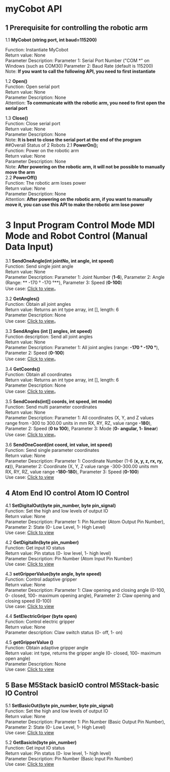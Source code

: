 # myCobot API
## 1 Prerequisite for controlling the robotic arm<br>
1.1 **MyCobot (string port, int baud=115200)**<br>

Function: Instantiate MyCobot<br>
Return value: None<br>
Parameter Description: Parameter 1: Serial Port Number ("COM *" on Windows (such as COM30) Parameter 2: Baud Rate (default is 115200)<br>
Note: **If you want to call the following API, you need to first instantiate**<br>

1.2 **Open()**<br>
Function: Open serial port<br>
Return value: None<br>
Parameter Description: None<br>
Attention: **To communicate with the robotic arm, you need to first open the serial port**<br>

1.3 **Close()**<br>
Function: Close serial port<br>
Return value: None<br>
Parameter Description: None<br>
Note: **It is best to close the serial port at the end of the program**<br>
##Overall Status of 2 Robots
2.1 **PowerOn();**<Br>
Function: Power on the robotic arm<br>
Return value: None<br>
Parameter Description: None<br>
Note: **After powering on the robotic arm, it will not be possible to manually move the arm**<br>
2.2 **PowerOff()**<br>
Function: The robotic arm loses power<br>
Return value: None<br>
Parameter Description: None<br>
Attention: **After powering on the robotic arm, if you want to manually move it, you can use this API to make the robotic arm lose power**<br>

# 3 Input Program Control Mode MDI Mode and Robot Control (Manual Data Input)

3.1 **SendOneAngle(int jointNo, int angle, int speed)**<br>
Function: Send single joint angle<br>
Return value: None<br>
Parameter Description: Parameter 1: Joint Number (**1-6**), Parameter 2: Angle (Range: ** -170 ° -170 °**), Parameter 3: Speed (**0-100**)<br>
Use case: [Click to view](15.5-case.md#-SendOneAngle())。<br>

3.2 **GetAngles()**<br>
Function: Obtain all joint angles<br>
Return value: Returns an int type array, int [], length: 6<br>
Parameter Description: None<br>
Use case: [Click to view](15.5-case.md#-GetAngles())。<br>

3.3 **SendAngles (int [] angles, int speed)**<br>
Function description: Send all joint angles<br>
Return value: None<br>
Parameter Description: Parameter 1: All joint angles (range: **-170 ° -170 °**), Parameter 2: Speed (**0-100**)<br>
Use case: [Click to view](15.5-case.md#-SendAngles())。<br>

3.4 **GetCoords()**<br>
Function: Obtain all coordinates<br>
Return value: Returns an int type array, int [], length: 6<br>
Parameter Description: None<br>
Use case: [Click to view](15.5-case.md#-GetCoords())。<br>

3.5 **SendCoords(int[] coords, int speed, int mode)**<br>
Function: Send multi parameter coordinates<br>
Return value: None<br>
Parameter Description: Parameter 1: All coordinates (X, Y, and Z values range from -300 to 300.00 units in mm RX, RY, RZ, value range **-180**), Parameter 2: Speed (**0 to 100**), Parameter 3: Mode (**0- angular, 1- linear**)<br>
Use case: [Click to view](15.5-case.md#-SendCoords())。<br>

3.6 **SendOneCoord(int coord, int value, int speed)**<br>
Function: Send single parameter coordinates<br>
Return value: None<br>
Parameter Description: Parameter 1: Coordinate Number (1-6 (**x, y, z, rx, ry, rz**)), Parameter 2: Coordinate (X, Y, Z value range -300-300.00 units mm RX, RY, RZ, value range **-180-180**), Parameter 3: Speed (**0-100**)<br>
Use case: [Click to view](15.5-case.md#SendOneCoord())<br>

## 4 Atom End IO control Atom IO Control
4.1 **SetDigitalOut(byte pin_number, byte pin_signal)**<br>
Function: Set the high and low levels of output IO<br>
Return value: None<br>
Parameter Description: Parameter 1: Pin Number (Atom Output Pin Number), Parameter 2: State (0- Low Level, 1- High Level)<br>
Use case: [Click to view](15.5-case.md#SetDigitalOut())<br>

4.2 **GetDigitalIn(byte pin_number)**<br>
Function: Get input IO status<br>
Return value: Pin status (0- low level, 1- high level)<br>
Parameter Description: Pin Number (Atom Input Pin Number)<br>
Use case: [Click to view](15.5-case.md#GetDigitalIn())<br>

4.3 **setGripperValue(byte angle, byte speed)**<br>
Function: Control adaptive gripper<br>
Return value: None<br>
Parameter Description: Parameter 1: Claw opening and closing angle (0-100, 0- closed, 100- maximum opening angle), Parameter 2: Claw opening and closing speed (0-100)<br>
Use case: [Click to view](15.5-case.md#setGripperValue())<br>

4.4 **SetElectricGriper (byte open)**<br>
Function: Control electric gripper<br>
Return value: None<br>
Parameter description: Claw switch status (0- off, 1- on)<br>

4.5 **getGripperValue ()**<br>
Function: Obtain adaptive gripper angle<br>
Return value: int type, returns the gripper angle (0- closed, 100- maximum open angle)<br>
Parameter Description: None<br>
Use case: [Click to view](15.5-case.md#-getGripperValue())<br>

## 5 Base M5Stack basicIO control M5Stack-basic IO Control
5.1 **SetBasicOut(byte pin_number, byte pin_signal)**<br>
Function: Set the high and low levels of output IO<br>
Return value: None<br>
Parameter Description: Parameter 1: Pin Number (Basic Output Pin Number), Parameter 2: State (0- Low Level, 1- High Level)<br>
Use case: [Click to view](15.5-case.md#SetBasicOut())<br>

5.2 **GetBasicIn(byte pin_number)**<br>
Function: Get input IO status<br>
Return value: Pin status (0- low level, 1- high level)<br>
Parameter Description: Pin Number (Basic Input Pin Number)<br>
Use case: [Click to view](15.5-case.md#GetBasicIn())<br>
